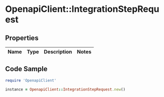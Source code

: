 # OpenapiClient::IntegrationStepRequest

## Properties

Name | Type | Description | Notes
------------ | ------------- | ------------- | -------------

## Code Sample

```ruby
require 'OpenapiClient'

instance = OpenapiClient::IntegrationStepRequest.new()
```



